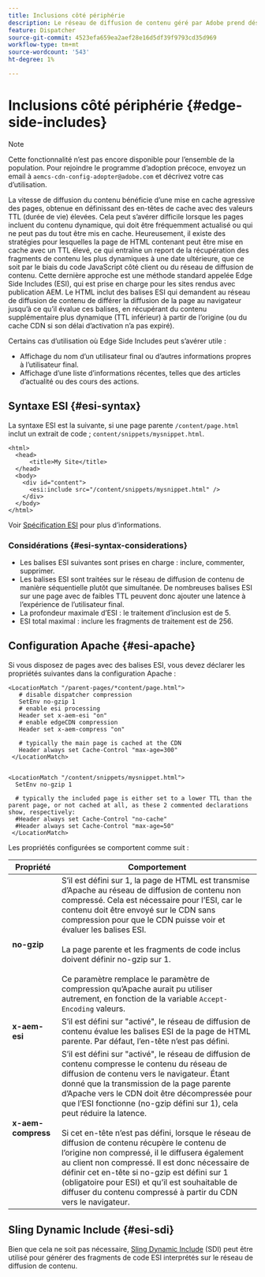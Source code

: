 ```yaml
---
title: Inclusions côté périphérie
description: Le réseau de diffusion de contenu géré par Adobe prend désormais en charge Edge Side Includes (ESI), un langage de balisage pour l’assemblage de contenu web dynamique de niveau périphérie.
feature: Dispatcher
source-git-commit: 4523efa659ea2aef28e16d5df39f9793cd35d969
workflow-type: tm+mt
source-wordcount: '543'
ht-degree: 1%

---
```


# Inclusions côté périphérie {#edge-side-includes}

>[!NOTE]
>Cette fonctionnalité n’est pas encore disponible pour l’ensemble de la population. Pour rejoindre le programme d’adoption précoce, envoyez un email à `aemcs-cdn-config-adopter@adobe.com` et décrivez votre cas d’utilisation.

La vitesse de diffusion du contenu bénéficie d’une mise en cache agressive des pages, obtenue en définissant des en-têtes de cache avec des valeurs TTL (durée de vie) élevées. Cela peut s’avérer difficile lorsque les pages incluent du contenu dynamique, qui doit être fréquemment actualisé ou qui ne peut pas du tout être mis en cache. Heureusement, il existe des stratégies pour lesquelles la page de HTML contenant peut être mise en cache avec un TTL élevé, ce qui entraîne un report de la récupération des fragments de contenu les plus dynamiques à une date ultérieure, que ce soit par le biais du code JavaScript côté client ou du réseau de diffusion de contenu. Cette dernière approche est une méthode standard appelée Edge Side Includes (ESI), qui est prise en charge pour les sites rendus avec publication AEM. Le HTML inclut des balises ESI qui demandent au réseau de diffusion de contenu de différer la diffusion de la page au navigateur jusqu’à ce qu’il évalue ces balises, en récupérant du contenu supplémentaire plus dynamique (TTL inférieur) à partir de l’origine (ou du cache CDN si son délai d’activation n’a pas expiré).

Certains cas d’utilisation où Edge Side Includes peut s’avérer utile :

* Affichage du nom d’un utilisateur final ou d’autres informations propres à l’utilisateur final.
* Affichage d’une liste d’informations récentes, telles que des articles d’actualité ou des cours des actions.

## Syntaxe ESI {#esi-syntax}

La syntaxe ESI est la suivante, si une page parente `/content/page.html` inclut un extrait de code ; `content/snippets/mysnippet.html`.

```
<html>
  <head>
      <title>My Site</title>
  </head>
  <body>
    <div id="content">
      <esi:include src="/content/snippets/mysnippet.html" />
    </div>
  </body>
</html>
```

Voir [Spécification ESI](https://www.w3.org/TR/esi-lang/) pour plus d’informations.

### Considérations {#esi-syntax-considerations}

* Les balises ESI suivantes sont prises en charge : inclure, commenter, supprimer.
* Les balises ESI sont traitées sur le réseau de diffusion de contenu de manière séquentielle plutôt que simultanée. De nombreuses balises ESI sur une page avec de faibles TTL peuvent donc ajouter une latence à l’expérience de l’utilisateur final.
* La profondeur maximale d’ESI : le traitement d’inclusion est de 5.
* ESI total maximal : inclure les fragments de traitement est de 256.


## Configuration Apache {#esi-apache}

Si vous disposez de pages avec des balises ESI, vous devez déclarer les propriétés suivantes dans la configuration Apache :

```
<LocationMatch "/parent-pages/*content/page.html">
   # disable dispatcher compression
   SetEnv no-gzip 1
   # enable esi processing 
   Header set x-aem-esi "on"
   # enable edgeCDN compression
   Header set x-aem-compress "on"

   # typically the main page is cached at the CDN
   Header always set Cache-Control "max-age=300"
 </LocationMatch>


<LocationMatch "/content/snippets/mysnippet.html">
  SetEnv no-gzip 1

  # typically the included page is either set to a lower TTL than the parent page, or not cached at all, as these 2 commented declarations show, respectively:
  #Header always set Cache-Control "no-cache"
  #Header always set Cache-Control "max-age=50"
 </LocationMatch> 
```

Les propriétés configurées se comportent comme suit :

| Propriété | Comportement |
|-----------|--------------------------|
| **no-gzip** | S’il est défini sur 1, la page de HTML est transmise d’Apache au réseau de diffusion de contenu non compressé. Cela est nécessaire pour l’ESI, car le contenu doit être envoyé sur le CDN sans compression pour que le CDN puisse voir et évaluer les balises ESI.<br/><br/>La page parente et les fragments de code inclus doivent définir no-gzip sur 1.<br/><br/>Ce paramètre remplace le paramètre de compression qu’Apache aurait pu utiliser autrement, en fonction de la variable `Accept-Encoding` valeurs. |
| **x-aem-esi** | S’il est défini sur &quot;activé&quot;, le réseau de diffusion de contenu évalue les balises ESI de la page de HTML parente.  Par défaut, l’en-tête n’est pas défini. |
| **x-aem-compress** | S’il est défini sur &quot;activé&quot;, le réseau de diffusion de contenu compresse le contenu du réseau de diffusion de contenu vers le navigateur. Étant donné que la transmission de la page parente d’Apache vers le CDN doit être décompressée pour que l’ESI fonctionne (no-gzip défini sur 1), cela peut réduire la latence.<br/><br/>Si cet en-tête n’est pas défini, lorsque le réseau de diffusion de contenu récupère le contenu de l’origine non compressé, il le diffusera également au client non compressé. Il est donc nécessaire de définir cet en-tête si no-gzip est défini sur 1 (obligatoire pour ESI) et qu’il est souhaitable de diffuser du contenu compressé à partir du CDN vers le navigateur. |

## Sling Dynamic Include {#esi-sdi}

Bien que cela ne soit pas nécessaire, [Sling Dynamic Include](https://sling.apache.org/documentation/bundles/dynamic-includes.html) (SDI) peut être utilisé pour générer des fragments de code ESI interprétés sur le réseau de diffusion de contenu.

